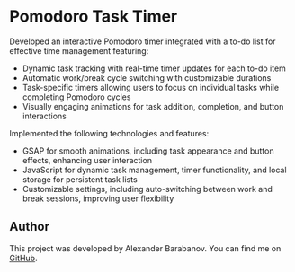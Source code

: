 # Pomodoro Task Timer

Developed an interactive Pomodoro timer integrated with a to-do list for effective time management featuring:

- Dynamic task tracking with real-time timer updates for each to-do item
- Automatic work/break cycle switching with customizable durations
- Task-specific timers allowing users to focus on individual tasks while completing Pomodoro cycles
- Visually engaging animations for task addition, completion, and button interactions

Implemented the following technologies and features:

- GSAP for smooth animations, including task appearance and button effects, enhancing user interaction
- JavaScript for dynamic task management, timer functionality, and local storage for persistent task lists
- Customizable settings, including auto-switching between work and break sessions, improving user flexibility

## Author

This project was developed by Alexander Barabanov. You can find me on [GitHub](https://github.com/Aleksandr-Barabanov-DE).
